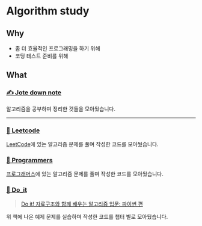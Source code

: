 # Algorithm study

## Why

- 좀 더 효율적인 프로그래밍을 하기 위해
- 코딩 테스트 준비를 위해

## What

### [✍️ Jote down note](https://github.com/Joie-Kim/Algorithm/tree/master/Jote-down-note)

알고리즘을 공부하며 정리한 것들을 모아뒀습니다.

---

### [🐥 Leetcode](https://github.com/Joie-Kim/Algorithm/tree/master/Leetcode)

[LeetCode](https://leetcode.com/problemset/all/)에 있는 알고리즘 문제를 풀며 작성한 코드를 모아뒀습니다.

### [🐣 Programmers](https://github.com/Joie-Kim/Algorithm/tree/master/Programmers)

[프로그래머스](https://programmers.co.kr/)에 있는 알고리즘 문제를 풀며 작성한 코드를 모아뒀습니다.

### [🥚 Do_it](https://github.com/Joie-Kim/Algorithm/tree/master/Do_it)

> [Do it! 자료구조와 함께 배우는 알고리즘 입문: 파이썬 편](http://www.kyobobook.co.kr/product/detailViewKor.laf?ejkGb=KOR&mallGb=KOR&barcode=9791163031727&orderClick=LAG&Kc=)

위 책에 나온 예제 문제를 실습하며 작성한 코드를 챕터 별로 모아뒀습니다.
